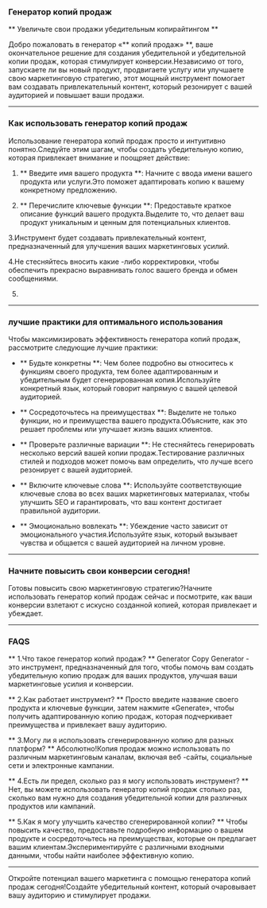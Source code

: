 ### Генератор копий продаж

** Увеличьте свои продажи убедительным копирайтингом **

Добро пожаловать в генератор «** копий продаж» **, ваше окончательное решение для создания убедительной и убедительной копии продаж, которая стимулирует конверсии.Независимо от того, запускаете ли вы новый продукт, продвигаете услугу или улучшаете свою маркетинговую стратегию, этот мощный инструмент помогает вам создавать привлекательный контент, который резонирует с вашей аудиторией и повышает ваши продажи.

---

### Как использовать генератор копий продаж

Использование генератора копий продаж просто и интуитивно понятно.Следуйте этим шагам, чтобы создать убедительную копию, которая привлекает внимание и поощряет действие:

1. ** Введите имя вашего продукта **: Начните с ввода имени вашего продукта или услуги.Это поможет адаптировать копию к вашему конкретному предложению.

2. ** Перечислите ключевые функции **: Предоставьте краткое описание функций вашего продукта.Выделите то, что делает ваш продукт уникальным и ценным для потенциальных клиентов.

3.Инструмент будет создавать привлекательный контент, предназначенный для улучшения ваших маркетинговых усилий.

4.Не стесняйтесь вносить какие -либо корректировки, чтобы обеспечить прекрасно выравнивать голос вашего бренда и обмен сообщениями.

5.

---

### лучшие практики для оптимального использования

Чтобы максимизировать эффективность генератора копий продаж, рассмотрите следующие лучшие практики:

- ** Будьте конкретны **: Чем более подробно вы относитесь к функциям своего продукта, тем более адаптированным и убедительным будет сгенерированная копия.Используйте конкретный язык, который говорит напрямую с вашей целевой аудиторией.

- ** Сосредоточьтесь на преимуществах **: Выделите не только функции, но и преимущества вашего продукта.Объясните, как это решает проблемы или улучшает жизнь ваших клиентов.

- ** Проверьте различные вариации **: Не стесняйтесь генерировать несколько версий вашей копии продаж.Тестирование различных стилей и подходов может помочь вам определить, что лучше всего резонирует с вашей аудиторией.

- ** Включите ключевые слова **: Используйте соответствующие ключевые слова во всех ваших маркетинговых материалах, чтобы улучшить SEO и гарантировать, что ваш контент достигает правильной аудитории.

- ** Эмоционально вовлекать **: Убеждение часто зависит от эмоционального участия.Используйте язык, который вызывает чувства и общается с вашей аудиторией на личном уровне.

---

### Начните повысить свои конверсии сегодня!

Готовы повысить свою маркетинговую стратегию?Начните использовать генератор копий продаж сейчас и посмотрите, как ваши конверсии взлетают с искусно созданной копией, которая привлекает и убеждает.

---

### FAQS

** 1.Что такое генератор копий продаж? **
Generator Copy Generator - это инструмент, предназначенный для того, чтобы помочь вам создать убедительную копию продаж для ваших продуктов, улучшая ваши маркетинговые усилия и конверсии.

** 2.Как работает инструмент? **
Просто введите название своего продукта и ключевые функции, затем нажмите «Generate», чтобы получить адаптированную копию продаж, которая подчеркивает преимущества и привлекает вашу аудиторию.

** 3.Могу ли я использовать сгенерированную копию для разных платформ? **
Абсолютно!Копия продаж можно использовать по различным маркетинговым каналам, включая веб -сайты, социальные сети и электронные кампании.

** 4.Есть ли предел, сколько раз я могу использовать инструмент? **
Нет, вы можете использовать генератор копий продаж столько раз, сколько вам нужно для создания убедительной копии для различных продуктов или кампаний.

** 5.Как я могу улучшить качество сгенерированной копии? **
Чтобы повысить качество, предоставьте подробную информацию о вашем продукте и сосредоточьтесь на преимуществах, которые он предлагает вашим клиентам.Экспериментируйте с различными входными данными, чтобы найти наиболее эффективную копию.

---

Откройте потенциал вашего маркетинга с помощью генератора копий продаж сегодня!Создайте убедительный контент, который очаровывает вашу аудиторию и стимулирует продажи.